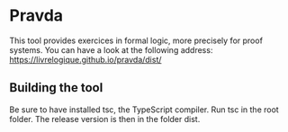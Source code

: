 # Pravda

This tool provides exercices in formal logic, more precisely for proof systems.  You can have a look at the following address: https://livrelogique.github.io/pravda/dist/

## Building the tool
Be sure to have installed tsc, the TypeScript compiler.
Run tsc in the root folder.
The release version is then in the folder dist.
